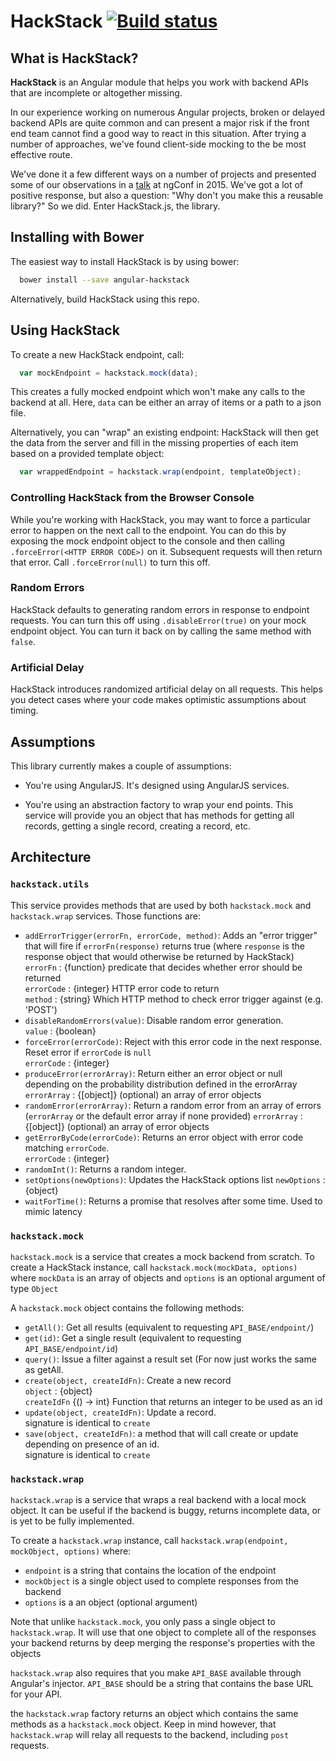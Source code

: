 # HackStack [![Build status](https://circleci.com/gh/rangle/hackstack.svg?style=svg&circle-token=4e9f2c3295779e2494abbf8fc84a8aa4f4da0c3f)](https://circleci.com/gh/rangle/hackstack)

## What is HackStack?

**HackStack** is an Angular module that helps you work with backend APIs that
are incomplete or altogether missing.

In our experience working on numerous Angular projects, broken or delayed
backend APIs are quite common and can present a major risk if the front end
team cannot find a good way to react in this situation. After trying a number of
approaches, we've found client-side mocking to the be most effective route.

We've done it a few different ways on a number of projects and presented some of
our observations in a
[talk](http://yto.io/slides/Building-an-AngularJS-Hack-Stack-2015.pdf) at ngConf
in 2015. We've got a lot of positive response, but also a question: "Why don't
you make this a reusable library?" So we did. Enter HackStack.js, the library.

## Installing with Bower

The easiest way to install HackStack is by using bower:

```bash
  bower install --save angular-hackstack
```

Alternatively, build HackStack using this repo.

## Using HackStack

To create a new HackStack endpoint, call:

```js
  var mockEndpoint = hackstack.mock(data);
```

This creates a fully mocked endpoint which won't make any calls to the backend
at all. Here, `data` can be either an array of items or a path to a json file.

Alternatively, you can "wrap" an existing endpoint: HackStack will then get the
data from the server and fill in the missing properties of each item based on a
provided template object:

```js
  var wrappedEndpoint = hackstack.wrap(endpoint, templateObject);
```

### Controlling HackStack from the Browser Console

While you're working with HackStack, you may want to force a particular error to
happen on the next call to the endpoint. You can do this by exposing the mock
endpoint object to the console and then calling `.forceError(<HTTP ERROR CODE>)`
on it. Subsequent requests will then return that error. Call `.forceError(null)`
to turn this off.

### Random Errors

HackStack defaults to generating random errors in response to endpoint requests.
You can turn this off using `.disableError(true)` on your mock endpoint object.
You can turn it back on by calling the same method with `false`.

### Artificial Delay

HackStack introduces randomized artificial delay on all requests. This helps you
detect cases where your code makes optimistic assumptions about timing.

## Assumptions

This library currently makes a couple of assumptions:

* You're using AngularJS.  It's designed using AngularJS services.

* You're using an abstraction factory to wrap your end points.  This service
will provide you an object that has methods for getting all records, getting a
single record, creating a record, etc.

## Architecture

### `hackstack.utils`

This service provides methods that are used by both `hackstack.mock` and `hackstack.wrap`
services.  Those functions are:

* `addErrorTrigger(errorFn, errorCode, method)`: Adds an "error trigger" that
  will fire if `errorFn(response)` returns true (where `response` is the
  response object that would otherwise be returned by HackStack) <br/>
  `errorFn` : {function} predicate that decides whether error should be returned <br/>
  `errorCode` : {integer} HTTP error code to return <br/>
  `method` : {string} Which HTTP method to check error trigger against (e.g. 'POST')
* `disableRandomErrors(value)`: Disable random error generation. <br/>
  `value` : {boolean}
* `forceError(errorCode)`: Reject with this error code in the next response.
  Reset error if `errorCode` is `null`
  <br/>
  `errorCode` : {integer}
* `produceError(errorArray)`: Return either an error object or null depending
  on the probability distribution defined in the errorArray <br/>
  `errorArray` : {\[object]} (optional) an array of error objects
* `randomError(errorArray)`: Return a random error from an array of errors
  (`errorArray` or the default error array if none provided)
  `errorArray` : {\[object]} (optional) an array of error objects
* `getErrorByCode(errorCode)`: Returns an error object with error code matching
  `errorCode`. <br/>
  `errorCode` : {integer}
* `randomInt()`: Returns a random integer. <br/>
* `setOptions(newOptions)`: Updates the HackStack options list
  `newOptions` : {object}
* `waitForTime()`: Returns a promise that resolves after some time. Used to
  mimic latency <br/>

### `hackstack.mock`

`hackstack.mock` is a service that creates a mock backend from scratch.
To create a HackStack instance, call `hackstack.mock(mockData, options)` where `mockData`
is an array of objects and `options` is an optional argument of type `Object`

A `hackstack.mock` object contains the following methods:

* `getAll()`: Get all results (equivalent to requesting `API_BASE/endpoint/`)
* `get(id)`: Get a single result (equivalent to requesting `API_BASE/endpoint/id`)
* `query()`: Issue a filter against a result set (For now just works the same as
  getAll.
* `create(object, createIdFn)`: Create a new record <br/>
  `object` : {object} <br/>
  `createIdFn` {() -> int} Function that returns an integer to be used as an id
* `update(object, createIdFn)`: Update a record. <br/>
  signature is identical to `create`
* `save(object, createIdFn)`: a method that will call create or update
  depending on presence of an id. <br/>
  signature is identical to `create`

### `hackstack.wrap`

`hackstack.wrap` is a service that wraps a real backend with a local mock object.
It can be useful if the backend is buggy, returns incomplete data, or is yet to
be fully implemented.

To create a `hackstack.wrap` instance, call `hackstack.wrap(endpoint, mockObject, options)`
where:

* `endpoint` is a string that contains the location of the endpoint
* `mockObject` is a single object used to complete responses from the backend
* `options` is a an object (optional argument)

Note that unlike `hackstack.mock`, you only pass a single object to `hackstack.wrap`.
It will use that one object to complete all of the responses your backend
returns by deep merging the response's properties with the objects

`hackstack.wrap` also requires that you make `API_BASE` available through Angular's
injector. `API_BASE` should be a string that contains the base URL for your
API.

the `hackstack.wrap` factory returns an object which contains the same methods as
a `hackstack.mock` object. Keep in mind however, that `hackstack.wrap` will relay all
requests to the backend, including `post` requests.
